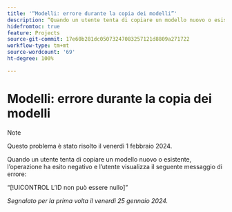 ```yaml
---
title: '“Modelli: errore durante la copia dei modelli”'
description: “Quando un utente tenta di copiare un modello nuovo o esistente, l’operazione ha esito negativo e l’utente visualizza un messaggio di errore.”
hidefromtoc: true
feature: Projects
source-git-commit: 17e60b281dc05073247083257121d8809a271722
workflow-type: tm+mt
source-wordcount: '69'
ht-degree: 100%

---
```



# Modelli: errore durante la copia dei modelli

>[!NOTE]
>
>Questo problema è stato risolto il venerdì 1 febbraio 2024.

Quando un utente tenta di copiare un modello nuovo o esistente, l’operazione ha esito negativo e l’utente visualizza il seguente messaggio di errore:

“[!UICONTROL L’ID non può essere nullo]”

_Segnalato per la prima volta il venerdì 25 gennaio 2024._
